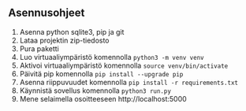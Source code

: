 ## Asennusohjeet

1) Asenna python sqlite3, pip ja git
2) Lataa projektin zip-tiedosto
3) Pura paketti
4) Luo virtuaaliympäristö komennolla `python3 -m venv venv`
5) Aktivoi virtuaaliympäristö komennolla `source venv/bin/activate`
6) Päivitä pip komennolla `pip install --upgrade pip`
7) Asenna riippuvuudet komennolla `pip install -r requirements.txt`
8) Käynnistä sovellus komennolla `python3 run.py`
9) Mene selaimella osoitteeseen http://localhost:5000
